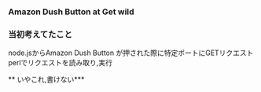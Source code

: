 ### Amazon Dush Button at Get wild

### 当初考えてたこと

node.jsからAmazon Dush Button が押された際に特定ポートにGETリクエスト
perlでリクエストを読み取り,実行

 ** いやこれ,書けない***


